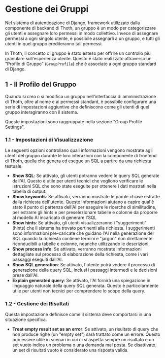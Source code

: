 # Gestione dei Gruppi

Nel sistema di autenticazione di Django, framework utilizzato dalla componente di backand di Thoth, un gruppo è un modo per categorizzare gli utenti e assegnare loro permessi in modo collettivo. Invece di assegnare permessi a ogni singolo utente, è possibile assegnarli a un gruppo, e tutti gli utenti in quel gruppo erediteranno tali permessi.

In Thoth, il concetto di gruppo è stato esteso per offrire un controllo più granulare sull'esperienza utente. Questo è stato realizzato attraverso un "Profilo di Gruppo" (`GroupProfile`) che è associato a ogni gruppo standard di Django.

## 1 - Il Profilo del Gruppo

Quando si crea o si modifica un gruppo nell'interfaccia di amministrazione di Thoth, oltre al nome e ai permessi standard, è possibile configurare una serie di impostazioni aggiuntive che definiscono come gli utenti di quel gruppo interagiranno con il sistema.

Queste impostazioni sono raggruppate nella sezione "Group Profile Settings".

### 1.1 - Impostazioni di Visualizzazione

Le seguenti opzioni controllano quali informazioni vengono mostrate agli utenti del gruppo durante le loro interazioni con la componente di frontend di Thoth, quella che genera ed esegue un SQL a partire da una richiesta testuale.

- **Show SQL**: Se attivato, gli utenti potranno vedere le query SQL generate dall'AI. Questo è utile per utenti tecnici che vogliono verificare le istruzioni SQL che sono state eseguite per ottenere i dati mostrati nella tabella di output.
- **Show keywords**: Se attivato, verranno mostrate le parole chiave estratte dalla richiesta dell'utente. Queste informazioni aiutano a capire qual'è stato il punto di partenza dell'AI per eseguire le ricerche di similitudine, per estrarre gli hints e per preselezionare tabelle e colonne da proporre al modello AI incaricato di generare l'SQL
- **Show hints**: Se attivato, gli utenti visualizzeranno i "suggerimenti" (hints) che il sistema ha trovato pertinenti alla richiesta. I suggerimenti sono informazioni pre-caricate che guidano l'AI nella generazione del SQL quando la richiesta contiene termini e "jargon" non direttamente riconducibili a tabelle e colonne, neanche utilizzando le descrizioni.
- **Show process info**: Se attivato, verranno mostrate informazioni dettagliate sul processo di elaborazione della richiesta, come i vari passaggi eseguiti dall'AI.
- **Show SQL generation**: Se attivato, l'utente potrà vedere il processo di generazione della query SQL, inclusi i passaggi intermedi e le decisioni prese dall'AI.
- **Explain generated query**: Se attivato, l'AI fornirà una spiegazione in linguaggio naturale della query SQL generata. Questo è particolarmente utile per utenti non tecnici per comprendere lo scopo della query.

### 1.2 - Gestione dei Risultati

Questa impostazione definisce come il sistema deve comportarsi in una situazione specifica.

- **Treat empty result set as an error**: Se attivato, un risultato di query che non produce righe (un "empty set") sarà trattato come un errore. Questo può essere utile in scenari in cui ci si aspetta sempre un risultato e un set vuoto indica un problema o una domanda mal posta. Se disattivato, un set di risultati vuoto è considerato una risposta valida.
